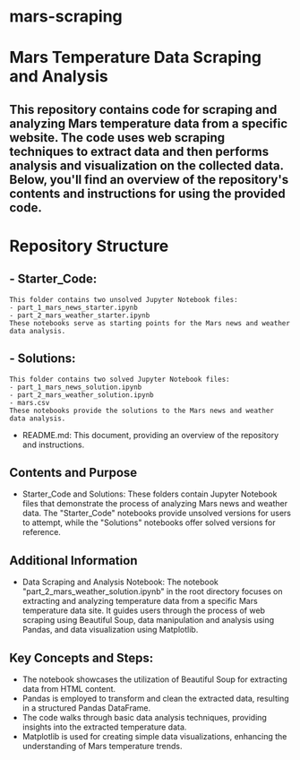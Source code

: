 # mars-scraping

# Mars Temperature Data Scraping and Analysis

## This repository contains code for scraping and analyzing Mars temperature data from a specific website. The code uses web scraping techniques to extract data and then performs analysis and visualization on the collected data. Below, you'll find an overview of the repository's contents and instructions for using the provided code.

# Repository Structure
##  - Starter_Code:
    This folder contains two unsolved Jupyter Notebook files:
    - part_1_mars_news_starter.ipynb
    - part_2_mars_weather_starter.ipynb
    These notebooks serve as starting points for the Mars news and weather data analysis.

## - Solutions:
    This folder contains two solved Jupyter Notebook files:
    - part_1_mars_news_solution.ipynb
    - part_2_mars_weather_solution.ipynb
    - mars.csv
    These notebooks provide the solutions to the Mars news and weather data analysis.

  - README.md:
  This document, providing an overview of the repository and instructions.

## Contents and Purpose
  - Starter_Code and Solutions:
    These folders contain Jupyter Notebook files that demonstrate the process of analyzing Mars news and weather data. The "Starter_Code" notebooks provide unsolved versions for users to attempt, while the "Solutions" notebooks offer solved versions for reference.


## Additional Information
  - Data Scraping and Analysis Notebook:
    The notebook "part_2_mars_weather_solution.ipynb" in the root directory focuses on extracting and analyzing temperature data from a specific Mars temperature data site. It guides users through the process of web scraping using Beautiful Soup, data manipulation and analysis using Pandas, and data visualization using Matplotlib.

## Key Concepts and Steps:

  - The notebook showcases the utilization of Beautiful Soup for extracting data from HTML content.
  - Pandas is employed to transform and clean the extracted data, resulting in a structured Pandas DataFrame.
  - The code walks through basic data analysis techniques, providing insights into the extracted temperature data.
  - Matplotlib is used for creating simple data visualizations, enhancing the understanding of Mars temperature trends.

